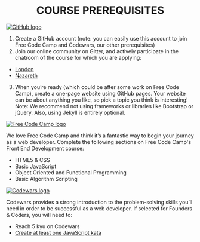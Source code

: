 <h1 align='center'>COURSE PREREQUISITES</h1>

<a href="http://www.github.com/"
  title="GitHub website">
  <img class="partners-section-image" alt="GitHub logo" src="http://www.aha.io/assets/github.7433692cabbfa132f34adb034e7909fa.png"/>
</a>

1. Create a GitHub account (note: you can easily use this account to join Free Code Camp and Codewars, our other prerequisites)
2. Join our online community on Gitter, and actively participate in the chatroom of the course for which you are applying:
  + [London](https://gitter.im/codingforeveryone/london)
  + [Nazareth](https://gitter.im/codingforeveryone/nazareth-channel)
3. When you’re ready (which could be after some work on Free Code Camp), create a one-page website using GitHub pages. Your website can be about anything you like, so pick a topic you think is interesting! Note: We recommend not using frameworks or libraries like Bootstrap or jQuery. Also, using Jekyll is entirely optional.

<a href="http://www.freecodecamp.com/"
  title="Free Code Camp website">
  <img class="partners-section-image" alt="Free Code Camp logo" src="https://softwareengineeringdaily.com/wp-content/uploads/2017/01/freecodecamp.jpeg">
</a>

We love Free Code Camp and think it’s a fantastic way to begin your journey as a web developer. Complete the following sections on Free Code Camp's Front End Development course:
+ HTML5 & CSS
+ Basic JavaScript
+ Object Oriented and Functional Programming
+ Basic Algorithm Scripting

<a href="http://www.codewars.com/"
  title="Codewars website">
  <img class="partners-section-image" alt="Codewars logo" src="https://media.licdn.com/media/p/8/000/249/391/267400f.png">
</a>

Codewars provides a strong introduction to the problem-solving skills you’ll need in order to be successful as a web developer. If selected for Founders & Coders, you will need to:

+ Reach 5 kyu on Codewars
+ [Create at least one JavaScript kata](https://www.codewars.com/kata/new/javascript)
